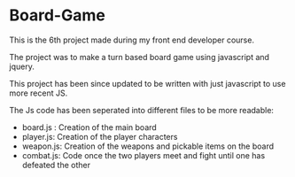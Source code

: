# Board-Game

This is the 6th project made during my front end developer course.

The project was to make a turn based board game using javascript and jquery.

This project has been since updated to be written with just javascript to use more recent JS.

The Js code has been seperated into different files to be more readable:

* board.js : Creation of the main board
* player.js: Creation of the player characters
* weapon.js: Creation of the weapons and pickable items on the board
* combat.js: Code once the two players meet and fight until one has defeated the other
